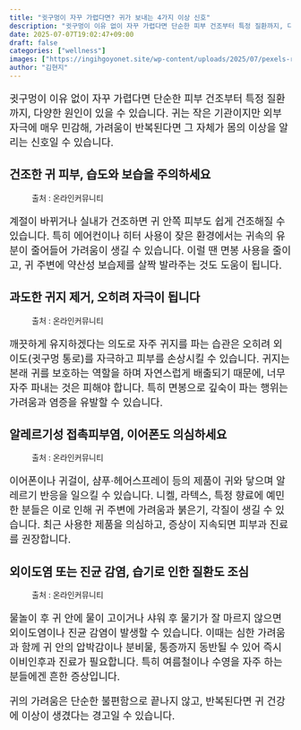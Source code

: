 ```yaml
---
title: "귓구멍이 자꾸 가렵다면? 귀가 보내는 4가지 이상 신호"
description: "귓구멍이 이유 없이 자꾸 가렵다면 단순한 피부 건조부터 특정 질환까지, 다양한 원인이 있을 수 있습니다. 귀는 작은 기관이지만 외부 자극에 매우 민감해, 가려움이 반복된다면 그 자체가 몸의 이상을 알리는 신호일 수 있습니다."
date: 2025-07-07T19:02:47+09:00
draft: false
categories: ["wellness"]
images: ["https://ingihgoyonet.site/wp-content/uploads/2025/07/pexels-rdne-8313438-1-1024x683.jpg", "https://ingihgoyonet.site/wp-content/uploads/2025/07/pexels-karolina-grabowska-5206951-1-1024x683.jpg", "https://ingihgoyonet.site/wp-content/uploads/2025/07/pexels-karolina-grabowska-4498195-683x1024.jpg", "https://ingihgoyonet.site/wp-content/uploads/2025/07/pexels-daigofotos-32624427-768x1024.jpg"]
author: "김현지"
---
```


<p style="font-size:18px">귓구멍이 이유 없이 자꾸 가렵다면 단순한 피부 건조부터 특정 질환까지, 다양한 원인이 있을 수 있습니다. 귀는 작은 기관이지만 외부 자극에 매우 민감해, 가려움이 반복된다면 그 자체가 몸의 이상을 알리는 신호일 수 있습니다.</p> <h2 >건조한 귀 피부, 습도와 보습을 주의하세요</h2> <figure ><img src="https://ingihgoyonet.site/wp-content/uploads/2025/07/pexels-rdne-8313438-1-1024x683.jpg" alt="" style="aspect-ratio:16/9;object-fit:cover"/><figcaption >출처 : 온라인커뮤니티</figcaption></figure> <p style="font-size:18px">계절이 바뀌거나 실내가 건조하면 귀 안쪽 피부도 쉽게 건조해질 수 있습니다. 특히 에어컨이나 히터 사용이 잦은 환경에서는 귀속의 유분이 줄어들어 가려움이 생길 수 있습니다. 이럴 땐 면봉 사용을 줄이고, 귀 주변에 약산성 보습제를 살짝 발라주는 것도 도움이 됩니다.</p> <h2 >과도한 귀지 제거, 오히려 자극이 됩니다</h2> <figure ><img src="https://ingihgoyonet.site/wp-content/uploads/2025/07/pexels-karolina-grabowska-5206951-1-1024x683.jpg" alt="" style="aspect-ratio:16/9;object-fit:cover"/><figcaption >출처 : 온라인커뮤니티</figcaption></figure> <p style="font-size:18px">깨끗하게 유지하겠다는 의도로 자주 귀지를 파는 습관은 오히려 외이도(귓구멍 통로)를 자극하고 피부를 손상시킬 수 있습니다. 귀지는 본래 귀를 보호하는 역할을 하며 자연스럽게 배출되기 때문에, 너무 자주 파내는 것은 피해야 합니다. 특히 면봉으로 깊숙이 파는 행위는 가려움과 염증을 유발할 수 있습니다.</p> <h2 >알레르기성 접촉피부염, 이어폰도 의심하세요</h2> <figure ><img src="https://ingihgoyonet.site/wp-content/uploads/2025/07/pexels-karolina-grabowska-4498195-683x1024.jpg" alt="" style="aspect-ratio:16/9;object-fit:cover"/><figcaption >출처 : 온라인커뮤니티</figcaption></figure> <p style="font-size:18px">이어폰이나 귀걸이, 샴푸·헤어스프레이 등의 제품이 귀와 닿으며 알레르기 반응을 일으킬 수 있습니다. 니켈, 라텍스, 특정 향료에 예민한 분들은 이로 인해 귀 주변에 가려움과 붉은기, 각질이 생길 수 있습니다. 최근 사용한 제품을 의심하고, 증상이 지속되면 피부과 진료를 권장합니다.</p> <h2 >외이도염 또는 진균 감염, 습기로 인한 질환도 조심</h2> <figure ><img src="https://ingihgoyonet.site/wp-content/uploads/2025/07/pexels-daigofotos-32624427-768x1024.jpg" alt="" style="aspect-ratio:16/9;object-fit:cover"/><figcaption >출처 : 온라인커뮤니티</figcaption></figure> <p style="font-size:18px">물놀이 후 귀 안에 물이 고이거나 샤워 후 물기가 잘 마르지 않으면 외이도염이나 진균 감염이 발생할 수 있습니다. 이때는 심한 가려움과 함께 귀 안의 압박감이나 분비물, 통증까지 동반될 수 있어 즉시 이비인후과 진료가 필요합니다. 특히 여름철이나 수영을 자주 하는 분들에겐 흔한 증상입니다.</p> <p style="font-size:18px">귀의 가려움은 단순한 불편함으로 끝나지 않고, 반복된다면 귀 건강에 이상이 생겼다는 경고일 수 있습니다.</p>